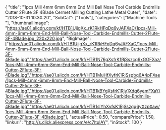 {
	"title": "1pcs Mill 4mm 6mm 8mm End Mill Ball Nose Tool Carbide Endmills Cutter 2Flute 3F 4Blade Cermet Milling Cutting Lathe Metal Cuter",
	"date": "2018-10-31 10:30:20",
	"SubCat": ["Tools"],
	"categories": ["Machine Tools "],
	"thumbnailImage": "https://ae01.alicdn.com/kf/HTB1UjjgXx_rK1RkHFqDq6yJAFXaC/1pcs-Mill-4mm-6mm-8mm-End-Mill-Ball-Nose-Tool-Carbide-Endmills-Cutter-2Flute-3F-4Blade.jpg_220x220.jpg",
	"BigImage": ["https://ae01.alicdn.com/kf/HTB1UjjgXx_rK1RkHFqDq6yJAFXaC/1pcs-Mill-4mm-6mm-8mm-End-Mill-Ball-Nose-Tool-Carbide-Endmills-Cutter-2Flute-3F-4Blade.jpg","https://ae01.alicdn.com/kf/HTB1N76gXsfrK1RjSszcq6xGGFXaz/1pcs-Mill-4mm-6mm-8mm-End-Mill-Ball-Nose-Tool-Carbide-Endmills-Cutter-2Flute-3F-4Blade.jpg","https://ae01.alicdn.com/kf/HTB1MuHfXyfrK1RjSspbq6A4pFXae/1pcs-Mill-4mm-6mm-8mm-End-Mill-Ball-Nose-Tool-Carbide-Endmills-Cutter-2Flute-3F-4Blade.jpg","https://ae01.alicdn.com/kf/HTB1kBYgXsfrK1Rjy1Xdq6yemFXaY/1pcs-Mill-4mm-6mm-8mm-End-Mill-Ball-Nose-Tool-Carbide-Endmills-Cutter-2Flute-3F-4Blade.jpg","https://ae01.alicdn.com/kf/HTB1slYhXvfsK1RjSszgq6yXzpXaw/1pcs-Mill-4mm-6mm-8mm-End-Mill-Ball-Nose-Tool-Carbide-Endmills-Cutter-2Flute-3F-4Blade.jpg"],
	"actualPrice": 0.50,
	"comparePrice": 1.50,
	"linkurl": "http://s.click.aliexpress.com/e/c7ltulAY",
	"inStock": 100
}
